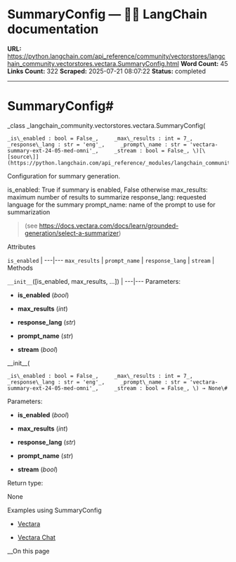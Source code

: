 # SummaryConfig — 🦜🔗 LangChain  documentation

**URL:** https://python.langchain.com/api_reference/community/vectorstores/langchain_community.vectorstores.vectara.SummaryConfig.html
**Word Count:** 45
**Links Count:** 322
**Scraped:** 2025-07-21 08:07:22
**Status:** completed

---

# SummaryConfig\#

_class _langchain\_community.vectorstores.vectara.SummaryConfig\(

    _is\_enabled : bool = False_,     _max\_results : int = 7_,     _response\_lang : str = 'eng'_,     _prompt\_name : str = 'vectara-summary-ext-24-05-med-omni'_,     _stream : bool = False_, \)[\[source\]](https://python.langchain.com/api_reference/_modules/langchain_community/vectorstores/vectara.html#SummaryConfig)\#     

Configuration for summary generation.

is\_enabled: True if summary is enabled, False otherwise max\_results: maximum number of results to summarize response\_lang: requested language for the summary prompt\_name: name of the prompt to use for summarization

> \(see <https://docs.vectara.com/docs/learn/grounded-generation/select-a-summarizer>\)

Attributes

`is_enabled` |    ---|---   `max_results` |    `prompt_name` |    `response_lang` |    `stream` |       Methods

`__init__`\(\[is\_enabled, max\_results, ...\]\) |    ---|---      Parameters:     

  * **is\_enabled** \(_bool_\)

  * **max\_results** \(_int_\)

  * **response\_lang** \(_str_\)

  * **prompt\_name** \(_str_\)

  * **stream** \(_bool_\)

\_\_init\_\_\(

    _is\_enabled : bool = False_,     _max\_results : int = 7_,     _response\_lang : str = 'eng'_,     _prompt\_name : str = 'vectara-summary-ext-24-05-med-omni'_,     _stream : bool = False_, \) → None\#     

Parameters:     

  * **is\_enabled** \(_bool_\)

  * **max\_results** \(_int_\)

  * **response\_lang** \(_str_\)

  * **prompt\_name** \(_str_\)

  * **stream** \(_bool_\)

Return type:     

None

Examples using SummaryConfig

  * [Vectara](https://python.langchain.com/docs/integrations/vectorstores/vectara/)

  * [Vectara Chat](https://python.langchain.com/docs/integrations/providers/vectara/vectara_chat/)

__On this page